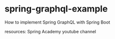 # spring-graphql-example
How to implement Spring GraphQL with Spring Boot

resources:
  Spring Academy youtube channel
